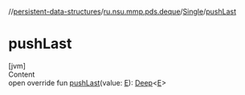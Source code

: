 //[persistent-data-structures](../../index.md)/[ru.nsu.mmp.pds.deque](../index.md)/[Single](index.md)/[pushLast](push-last.md)



# pushLast  
[jvm]  
Content  
open override fun [pushLast](push-last.md)(value: [E](index.md)): [Deep](../-deep/index.md)<[E](index.md)>  



